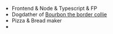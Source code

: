 - Frontend & Node & Typescript & FP
- Dogdather of [Bourbon the border collie](https://www.instagram.com/bourbon_collie/)
- Pizza & Bread maker
- 
